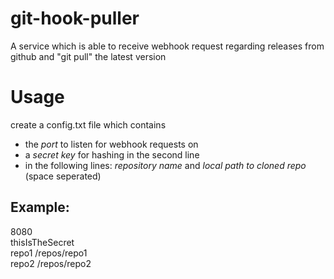 # git-hook-puller
A service which is able to receive webhook request regarding releases from github and "git pull" the latest version

# Usage
create a config.txt file which contains
- the *port* to listen for webhook requests on
- a *secret key* for hashing in the second line
- in the following lines: *repository name* and *local path to cloned repo* (space seperated) 

## Example:
8080  
thisIsTheSecret  
repo1 /repos/repo1  
repo2 /repos/repo2  
